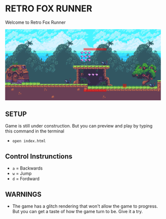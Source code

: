 # RETRO FOX RUNNER 
Welcome to Retro Fox Runner

![RFR](RFR_Preview.png)

## SETUP
Game is still under construction. But you can preview and play by typing this command in the terminal
- `open index.html` 

## Control Instrunctions
- `a` = Backwards
- `w` = Jump
- `d` = Fordward

## WARNINGS
- The game has a glitch rendering that won't allow the game to progress. But you can get a taste of how the game turn to be. Give it a try.
